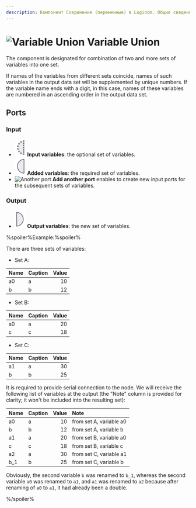 ```yaml
---
description: Компонент Соединение (переменные) в Loginom. Общие сведения. Объединение двух или более наборов переменных в один. Мастер настройки. Пример.
---
```

# ![Variable Union](./../../images/icons/components/unionvariables_default.svg) Variable Union

The component is designated for combination of two and more sets of variables into one set.

If names of the variables from different sets coincide, names of such variables in the output data set will be supplemented by unique numbers. If the variable name ends with a digit, in this case, names of these variables are numbered in an ascending order in the output data set.

## Ports

### Input

* ![Input variables](./../../images/icons/app/node/ports/inputs-optional/variable_inactive.svg) **Input variables**: the optional set of variables.
* ![Added variables](./../../images/icons/app/node/ports/inputs/variable_inactive.svg) **Added variables**: the required set of variables.
* ![Another port](./../../images/icons/app/node/ports/add/add_inactive_default.svg) **Add another port** enables to create new input ports for the subsequent sets of variables.

### Output

* ![Output variables](./../../images/icons/app/node/ports/outputs/variable_inactive.svg) **Output variables**: the new set of variables.

%spoiler%Example:%spoiler%

There are three sets of variables:

* Set A:

| Name | Caption | Value |
|:--|:--|--:|
| a0 | a | 10 |
| b | b | 12 |

* Set B:

| Name | Caption | Value |
|:--|:--|--:|
| a0 | a | 20 |
| c | c | 18 |

* Set C:

| Name | Caption | Value |
|:--|:--|--:|
| a1 | a | 30 |
| b | b | 25 |

It is required to provide serial connection to the node. We will receive the following list of variables at the output (the "Note" column is provided for clarity; it won't be included into the resulting set):

| Name | Caption | Value | Note |
|:--|:--|--:|:--|
| a0 | a | 10 | from set A, variable a0 |
| b | b | 12 | from set A, variable b |
| a1 | a | 20 | from set B, variable a0 |
| c | c | 18 | from set B, variable c |
| a2 | a | 30 | from set C, variable a1 |
| b_1 | b | 25 | from set C, variable b |

Obviously, the second variable `b` was renamed to `b_1`, whereas the second variable `a0` was renamed to `a1`, and `a1` was renamed to `a2` because after renaming of `a0` to `a1`, it had already been a double.

%/spoiler%
